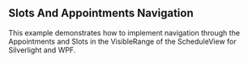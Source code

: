## Slots And Appointments Navigation
This example demonstrates how to implement navigation through the Appointments and Slots in the VisibleRange of the ScheduleView for Silverlight and WPF.

[//]: <keywords: visiblerange>